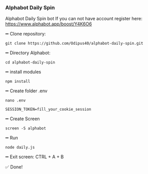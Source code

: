 ### Alphabot Daily Spin

Alphabot Daily Spin bot
If you can not have account register here:
https://www.alphabot.app/boost/Y4K6O6

➖ Clone repository:
```
git clone https://github.com/Odipus40/alphabot-daily-spin.git
```

➖ Directory Alphabot:
```
cd alphabot-daily-spin
```

➖ install modules
```
npm install
```

➖ Create folder .env
```
nano .env
```
`
SESSION_TOKEN=fill_your_cookie_session
`


➖ Create Screen
```
screen -S alphabot
```
➖ Run
```
node daily.js
```

➖ Exit screen:
CTRL + A + B

✅ Done!
